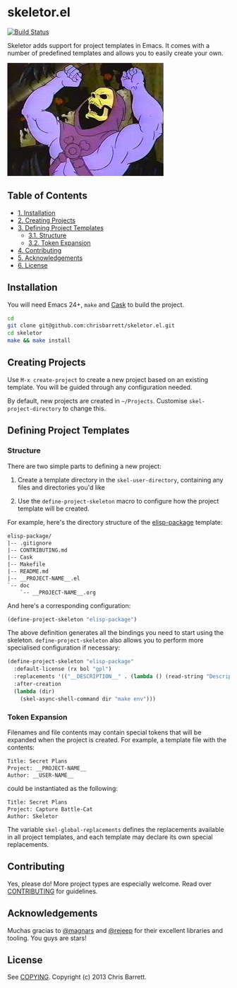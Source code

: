 # skeletor.el

[![Build Status](https://travis-ci.org/chrisbarrett/skeletor.el.png?branch=master)](https://travis-ci.org/chrisbarrett/skeletor.el)

Skeletor adds support for project templates in Emacs. It comes with a number of
predefined templates and allows you to easily create your own.

![Skeletor Laughing](assets/skeletor.jpg)

<div id="table-of-contents">
<h2>Table of Contents</h2>
<div id="text-table-of-contents">
<ul>
<li><a href="#installation">1. Installation</a></li>
<li><a href="#creating-projects">2. Creating Projects</a></li>
<li><a href="#defining-project-templates">3. Defining Project Templates</a>
<ul>
<li><a href="#structure">3.1. Structure</a></li>
<li><a href="#token-expansion">3.2. Token Expansion</a></li>
</ul>
</li>
<li><a href="#contributing">4. Contributing</a></li>
<li><a href="#contributing">5. Acknowledgements</a></li>
<li><a href="#license">6. License</a></li>
</ul>
</li>
</ul>
</div>
</div>

## Installation

You will need Emacs 24+, `make` and [Cask](https://github.com/cask/cask) to
build the project.

```sh
cd
git clone git@github.com:chrisbarrett/skeletor.el.git
cd skeletor
make && make install
```

## Creating Projects

Use `M-x create-project` to create a new project based on an existing template.
You will be guided through any configuration needed.

By default, new projects are created in `~/Projects`. Customise
`skel-project-directory` to change this.

## Defining Project Templates

### Structure

There are two simple parts to defining a new project:

1. Create a template directory in the `skel-user-directory`, containing any
    files and directories you'd like

2. Use the `define-project-skeleton` macro to configure how the project template
    will be created.

For example, here's the directory structure of the
[elisp-package](https://github.com/chrisbarrett/skeletor.el/tree/master/project-skeletons/elisp-package)
template:

    elisp-package/
    |-- .gitignore
    |-- CONTRIBUTING.md
    |-- Cask
    |-- Makefile
    |-- README.md
    |-- __PROJECT-NAME__.el
    `-- doc
        `-- __PROJECT-NAME__.org

And here's a corresponding configuration:

```lisp
(define-project-skeleton "elisp-package")
```

The above definition generates all the bindings you need to start using the
skeleton. `define-project-skeleton` also allows you to perform more specialised
configuration if necessary:

```lisp
(define-project-skeleton "elisp-package"
  :default-license (rx bol "gpl")
  :replacements '(("__DESCRIPTION__" . (lambda () (read-string "Description: "))))
  :after-creation
  (lambda (dir)
    (skel-async-shell-command dir "make env")))
```

### Token Expansion

Filenames and file contents may contain special tokens that will be expanded
when the project is created. For example, a template file with the contents:

    Title: Secret Plans
    Project: __PROJECT-NAME__
    Author: __USER-NAME__

could be instantiated as the following:

    Title: Secret Plans
    Project: Capture Battle-Cat
    Author: Skeletor

The variable `skel-global-replacements` defines the replacements available in
all project templates, and each template may declare its own special
replacements.

## Contributing

Yes, please do! More project types are especially welcome. Read over
[CONTRIBUTING](https://github.com/chrisbarrett/skeletor.el/blob/master/CONTRIBUTING.md)
for guidelines.

## Acknowledgements

Muchas gracias to [@magnars](https://twitter.com/magnars) and
[@rejeep](https://twitter.com/rejeep) for their excellent libraries and tooling.
You guys are stars!

## License

See [COPYING](https://github.com/chrisbarrett/skeletor.el/blob/master/COPYING).
Copyright (c) 2013 Chris Barrett.
